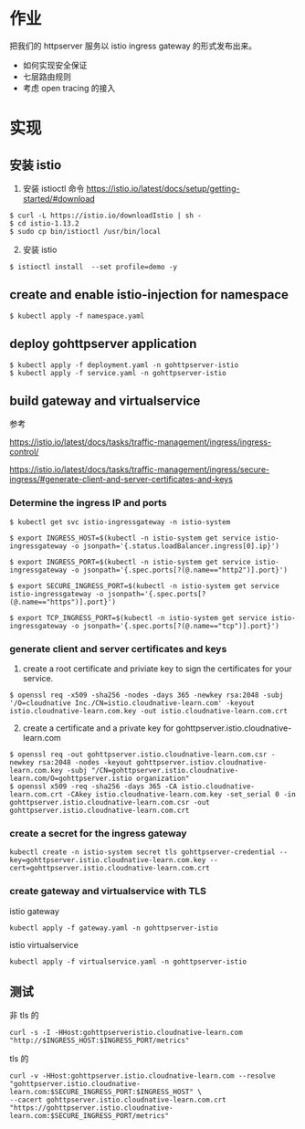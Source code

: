 # 作业
把我们的 httpserver 服务以 istio ingress gateway 的形式发布出来。
- 如何实现安全保证
- 七层路由规则
- 考虑 open tracing 的接入

# 实现
## 安装 istio
1. 安装 istioctl 命令
https://istio.io/latest/docs/setup/getting-started/#download
```
$ curl -L https://istio.io/downloadIstio | sh -
$ cd istio-1.13.2
$ sudo cp bin/istioctl /usr/bin/local
```
2. 安装 istio
```
$ istioctl install  --set profile=demo -y
```
## create and enable istio-injection for namespace
```
$ kubectl apply -f namespace.yaml
```
## deploy gohttpserver application
```
$ kubectl apply -f deployment.yaml -n gohttpserver-istio
$ kubectl apply -f service.yaml -n gohttpserver-istio
```
## build gateway and virtualservice
参考

https://istio.io/latest/docs/tasks/traffic-management/ingress/ingress-control/

https://istio.io/latest/docs/tasks/traffic-management/ingress/secure-ingress/#generate-client-and-server-certificates-and-keys

### Determine the ingress IP and ports
```
$ kubectl get svc istio-ingressgateway -n istio-system

$ export INGRESS_HOST=$(kubectl -n istio-system get service istio-ingressgateway -o jsonpath='{.status.loadBalancer.ingress[0].ip}')

$ export INGRESS_PORT=$(kubectl -n istio-system get service istio-ingressgateway -o jsonpath='{.spec.ports[?(@.name=="http2")].port}')

$ export SECURE_INGRESS_PORT=$(kubectl -n istio-system get service istio-ingressgateway -o jsonpath='{.spec.ports[?(@.name=="https")].port}')

$ export TCP_INGRESS_PORT=$(kubectl -n istio-system get service istio-ingressgateway -o jsonpath='{.spec.ports[?(@.name=="tcp")].port}')

```
### generate client and server certificates and keys
1. create a root certificate and priviate key to sign the certificates for your service.
```
$ openssl req -x509 -sha256 -nodes -days 365 -newkey rsa:2048 -subj '/O=cloudnative Inc./CN=istio.cloudnative-learn.com' -keyout istio.cloudnative-learn.com.key -out istio.cloudnative-learn.com.crt
```
2. create a certificate and a private key for gohttpserver.istio.cloudnative-learn.com
```
$ openssl req -out gohttpserver.istio.cloudnative-learn.com.csr -newkey rsa:2048 -nodes -keyout gohttpserver.istiov.cloudnative-learn.com.key -subj "/CN=gohttpserver.istio.cloudnative-learn.com/O=gohttpserver.istio organization"
$ openssl x509 -req -sha256 -days 365 -CA istio.cloudnative-learn.com.crt -CAkey istio.cloudnative-learn.com.key -set_serial 0 -in gohttpserver.istio.cloudnative-learn.com.csr -out gohttpserver.istio.cloudnative-learn.com.crt
```
### create a secret for the ingress gateway
```
kubectl create -n istio-system secret tls gohttpserver-credential --key=gohttpserver.istio.cloudnative-learn.com.key --cert=gohttpserver.istio.cloudnative-learn.com.crt
```
### create gateway and virtualservice with TLS
istio gateway
```
kubectl apply -f gateway.yaml -n gohttpserver-istio
```

istio virtualservice
```
kubectl apply -f virtualservice.yaml -n gohttpserver-istio
```

## 测试
非 tls 的 
```
curl -s -I -HHost:gohttpserveristio.cloudnative-learn.com "http://$INGRESS_HOST:$INGRESS_PORT/metrics"
```
tls 的 
```
curl -v -HHost:gohttpserver.istio.cloudnative-learn.com --resolve "gohttpserver.istio.cloudnative-learn.com:$SECURE_INGRESS_PORT:$INGRESS_HOST" \
--cacert gohttpserver.istio.cloudnative-learn.com.crt "https://gohttpserver.istio.cloudnative-learn.com:$SECURE_INGRESS_PORT/metrics"
```
